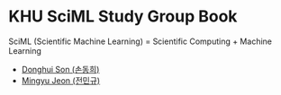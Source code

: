 # KHU SciML Study Group Book

SciML (Scientific Machine Learning) = Scientific Computing + Machine Learning

- [Donghui Son (손동희)](https://orcid.org/0009-0008-4201-4159)
- [Mingyu Jeon (전민규)](https://orcid.org/0009-0004-7798-5052)


```{tableofcontents}
```